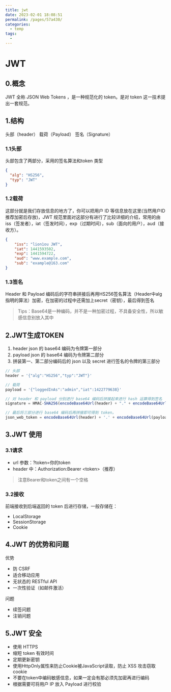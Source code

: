 ```yaml
---
title: jwt
date: 2023-02-01 18:08:51
permalink: /pages/57a430/
categories:
  - temp
tags:
  - 
---
```

# JWT

## 0.概念
JWT 全称 JSON Web Tokens ，是一种规范化的 token。是对 token 这一技术提出一套规范。

## 1.结构
头部（header）
载荷（Payload）
签名（Signature）

### 1.1头部
头部包含了两部分，采用的签名算法和token 类型
```json
{
  "alg": "HS256",
  "typ": "JWT"
}
```

### 1.2载荷
这部分就是我们存放信息的地方了，你可以把用户 ID 等信息放在这里(当然用户ID推荐加密后存放)，JWT 规范里面对这部分有进行了比较详细的介绍，常用的由 iss（签发者），iat（签发时间），exp（过期时间），sub（面向的用户），aud（接收方）。
```json
{
    "iss": "lion1ou JWT",
    "iat": 1441593502,
    "exp": 1441594722,
    "aud": "www.example.com",
    "sub": "example@163.com"
}
```

### 1.3签名
Header 和 Payload 编码后的字符串拼接后再用HS256签名算法（Header中alg指明的算法）加密，在加密的过程中还需加上secret（密钥），最后得到签名

> Tips：Base64是一种编码，并不是一种加密过程，不具备安全性，所以敏感信息别放入其中

## 2.JWT生成TOKEN
1. header json 的 base64 编码为令牌第一部分
2. payload json 的 base64 编码为令牌第二部分
3. 拼装第一、第二部分编码后的 json 以及 secret 进行签名的令牌的第三部分

```js
// 头部
header = '{"alg":"HS256","typ":"JWT"}'

// 载荷
payload = '{"loggedInAs":"admin","iat":1422779638}'

// 对 header 和 payload 分别进行 base64 编码后拼接起来进行 hash 运算得到签名
signature = HMAC-SHA256(encodeBase64Url(header) + "." + encodeBase64Url(payload)，secret)

// 最后将三部分进行 base64 编码后再拼接即可得到 token。
json_web_token = encodeBase64Url(header) + '.' + encodeBase64Url(payload) + '.' + encodeBase64Url(signature)
```
## 3.JWT 使用
### 3.1请求
* url 参数：?token=你的token
* header 中：Authorization:Bearer \<token\>（推荐）

> 注意Bearer和token之间有一个空格

### 3.2接收
前端接收到后端返回的 token 后进行存储，一般存储在：

* LocalStorage
* SessionStorage
* Cookie

## 4.JWT 的优势和问题
优势
* 防 CSRF
* 适合移动应用
* 无状态的 RESTful API
* 一次性验证（如邮件激活）

问题
* 续签问题
* 注销问题

## 5.JWT 安全
* 使用 HTTPS
* 缩短 token 有效时间
* 定期更新密钥
* 使用HttpOnly属性来防止Cookie被JavaScript读取，防止 XSS 攻击窃取 cookie
* 不要在token中编码敏感信息，如果一定会有那必须先加密再进行编码
* 根据需要可将用户 IP 放入 Payload 进行校验

